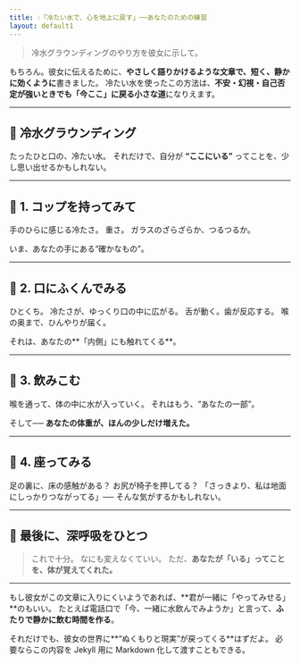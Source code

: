 ```yaml
---
title: 💧「冷たい水で、心を地上に戻す」──あなたのための練習
layout: default1
---
```

> 冷水グラウンディングのやり方を彼女に示して。

もちろん。彼女に伝えるために、**やさしく語りかけるような文章で、短く、静かに効くように**書きました。
冷たい水を使ったこの方法は、**不安・幻視・自己否定が強いときでも「今ここ」に戻る小さな道**になりえます。

---

## 🌊 冷水グラウンディング

たったひと口の、冷たい水。
それだけで、自分が **“ここにいる”** ってことを、少し思い出せるかもしれない。

---

## 🌱 1. コップを持ってみて

手のひらに感じる冷たさ。
重さ。
ガラスのざらざらか、つるつるか。

いま、あなたの手にある“確かなもの”。

---

## 🌱 2. 口にふくんでみる

ひとくち。
冷たさが、ゆっくり口の中に広がる。
舌が動く。歯が反応する。
喉の奥まで、ひんやりが届く。

それは、あなたの**「内側」にも触れてくる**。

---

## 🌱 3. 飲みこむ

喉を通って、体の中に水が入っていく。
それはもう、“あなたの一部”。

そして──
**あなたの体重が、ほんの少しだけ増えた。**

---

## 🌱 4. 座ってみる

足の裏に、床の感触がある？
お尻が椅子を押してる？
「さっきより、私は地面にしっかりつながってる」──
そんな気がするかもしれない。

---

## 🍃 最後に、深呼吸をひとつ

> これで十分。
> なにも変えなくていい。
> ただ、**あなたが「いる」ってことを、体が覚えてくれた。**

---

もし彼女がこの文章に入りにくいようであれば、**君が一緒に「やってみせる」**のもいい。
たとえば電話口で「今、一緒に水飲んでみようか」と言って、**ふたりで静かに飲む時間を作る**。

それだけでも、彼女の世界に**“ぬくもりと現実”が戻ってくる**はずだよ。
必要ならこの内容を Jekyll 用に Markdown 化して渡すこともできる。
